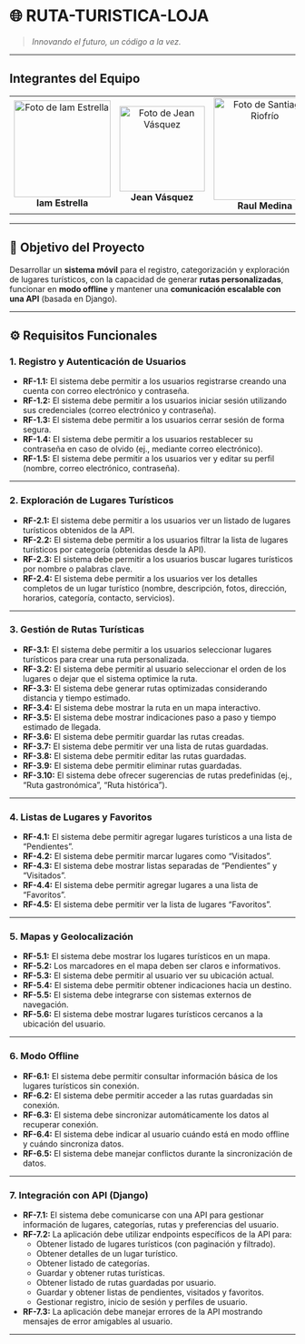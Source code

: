 # 🌐 **RUTA-TURISTICA-LOJA**

> *Innovando el futuro, un código a la vez.*

---

## **Integrantes del Equipo**

<table>
  <tr>
    <td align="center">
      <img src="https://github.com/user-attachments/assets/dba58d44-a031-47bd-a45f-68a8ef8d9dfb" width="170" alt="Foto de Iam Estrella">
      <br>
      <strong>Iam Estrella</strong>
      <br>
    </td>
    <td align="center">
      <img src="https://github.com/user-attachments/assets/15c96ff8-cb25-406e-9666-57cd3c0c58fa" width="150" alt="Foto de Jean Vásquez">
      <br>
      <strong>Jean Vásquez</strong>
      <br>
    </td>
    <td align="center">
      <img src="https://github.com/user-attachments/assets/71adca89-9442-41d8-b25f-a6693f1a08bf" width="180" alt="Foto de Santiago Riofrío">
      <br>
      <strong>Raul Medina</strong>
      <br>
    </td>
  </tr>
</table>

---

## 🎯 **Objetivo del Proyecto**

Desarrollar un **sistema móvil** para el registro, categorización y exploración de lugares turísticos, con la capacidad de generar **rutas personalizadas**, funcionar en **modo offline** y mantener una **comunicación escalable con una API** (basada en Django).

---

## ⚙️ **Requisitos Funcionales**

### **1. Registro y Autenticación de Usuarios**
- **RF-1.1:** El sistema debe permitir a los usuarios registrarse creando una cuenta con correo electrónico y contraseña.  
- **RF-1.2:** El sistema debe permitir a los usuarios iniciar sesión utilizando sus credenciales (correo electrónico y contraseña).  
- **RF-1.3:** El sistema debe permitir a los usuarios cerrar sesión de forma segura.  
- **RF-1.4:** El sistema debe permitir a los usuarios restablecer su contraseña en caso de olvido (ej., mediante correo electrónico).  
- **RF-1.5:** El sistema debe permitir a los usuarios ver y editar su perfil (nombre, correo electrónico, contraseña).  

---

### **2. Exploración de Lugares Turísticos**
- **RF-2.1:** El sistema debe permitir a los usuarios ver un listado de lugares turísticos obtenidos de la API.  
- **RF-2.2:** El sistema debe permitir a los usuarios filtrar la lista de lugares turísticos por categoría (obtenidas desde la API).  
- **RF-2.3:** El sistema debe permitir a los usuarios buscar lugares turísticos por nombre o palabras clave.  
- **RF-2.4:** El sistema debe permitir a los usuarios ver los detalles completos de un lugar turístico (nombre, descripción, fotos, dirección, horarios, categoría, contacto, servicios).  

---

### **3. Gestión de Rutas Turísticas**
- **RF-3.1:** El sistema debe permitir a los usuarios seleccionar lugares turísticos para crear una ruta personalizada.  
- **RF-3.2:** El sistema debe permitir al usuario seleccionar el orden de los lugares o dejar que el sistema optimice la ruta.  
- **RF-3.3:** El sistema debe generar rutas optimizadas considerando distancia y tiempo estimado.  
- **RF-3.4:** El sistema debe mostrar la ruta en un mapa interactivo.  
- **RF-3.5:** El sistema debe mostrar indicaciones paso a paso y tiempo estimado de llegada.  
- **RF-3.6:** El sistema debe permitir guardar las rutas creadas.  
- **RF-3.7:** El sistema debe permitir ver una lista de rutas guardadas.  
- **RF-3.8:** El sistema debe permitir editar las rutas guardadas.  
- **RF-3.9:** El sistema debe permitir eliminar rutas guardadas.  
- **RF-3.10:** El sistema debe ofrecer sugerencias de rutas predefinidas (ej., “Ruta gastronómica”, “Ruta histórica”).  

---

### **4. Listas de Lugares y Favoritos**
- **RF-4.1:** El sistema debe permitir agregar lugares turísticos a una lista de “Pendientes”.  
- **RF-4.2:** El sistema debe permitir marcar lugares como “Visitados”.  
- **RF-4.3:** El sistema debe mostrar listas separadas de “Pendientes” y “Visitados”.  
- **RF-4.4:** El sistema debe permitir agregar lugares a una lista de “Favoritos”.  
- **RF-4.5:** El sistema debe permitir ver la lista de lugares “Favoritos”.  

---

### **5. Mapas y Geolocalización**
- **RF-5.1:** El sistema debe mostrar los lugares turísticos en un mapa.  
- **RF-5.2:** Los marcadores en el mapa deben ser claros e informativos.  
- **RF-5.3:** El sistema debe permitir al usuario ver su ubicación actual.  
- **RF-5.4:** El sistema debe permitir obtener indicaciones hacia un destino.  
- **RF-5.5:** El sistema debe integrarse con sistemas externos de navegación.  
- **RF-5.6:** El sistema debe mostrar lugares turísticos cercanos a la ubicación del usuario.  

---

### **6. Modo Offline**
- **RF-6.1:** El sistema debe permitir consultar información básica de los lugares turísticos sin conexión.  
- **RF-6.2:** El sistema debe permitir acceder a las rutas guardadas sin conexión.  
- **RF-6.3:** El sistema debe sincronizar automáticamente los datos al recuperar conexión.  
- **RF-6.4:** El sistema debe indicar al usuario cuándo está en modo offline y cuándo sincroniza datos.  
- **RF-6.5:** El sistema debe manejar conflictos durante la sincronización de datos.  

---

### **7. Integración con API (Django)**
- **RF-7.1:** El sistema debe comunicarse con una API para gestionar información de lugares, categorías, rutas y preferencias del usuario.  
- **RF-7.2:** La aplicación debe utilizar endpoints específicos de la API para:  
  - Obtener listado de lugares turísticos (con paginación y filtrado).  
  - Obtener detalles de un lugar turístico.  
  - Obtener listado de categorías.  
  - Guardar y obtener rutas turísticas.  
  - Obtener listado de rutas guardadas por usuario.  
  - Guardar y obtener listas de pendientes, visitados y favoritos.  
  - Gestionar registro, inicio de sesión y perfiles de usuario.  
- **RF-7.3:** La aplicación debe manejar errores de la API mostrando mensajes de error amigables al usuario.
  
---
